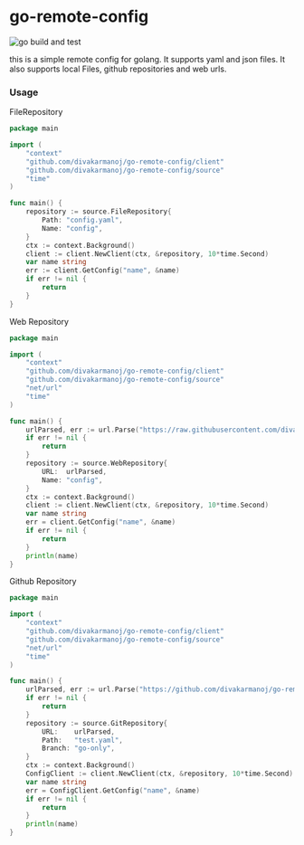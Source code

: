 # go-remote-config
![go build and test](https://github.com/divakarmanoj/go-remote-config/actions/workflows/go.yml/badge.svg)

this is a simple remote config for golang. It supports yaml and json files. It also supports local Files, github repositories and web urls.

### Usage
FileRepository
```go
package main

import (
	"context"
	"github.com/divakarmanoj/go-remote-config/client"
	"github.com/divakarmanoj/go-remote-config/source"
	"time"
)

func main() {
	repository := source.FileRepository{
		Path: "config.yaml",
		Name: "config",
	}
	ctx := context.Background()
	client := client.NewClient(ctx, &repository, 10*time.Second)
	var name string
	err := client.GetConfig("name", &name)
	if err != nil {
		return
	}
}

```

Web Repository
```go
package main

import (
	"context"
	"github.com/divakarmanoj/go-remote-config/client"
	"github.com/divakarmanoj/go-remote-config/source"
	"net/url"
	"time"
)

func main() {
	urlParsed, err := url.Parse("https://raw.githubusercontent.com/divakarmanoj/go-remote-config/go-only/test.yaml")
	if err != nil {
		return
	}
	repository := source.WebRepository{
		URL:  urlParsed,
		Name: "config",
	}
	ctx := context.Background()
	client := client.NewClient(ctx, &repository, 10*time.Second)
	var name string
	err = client.GetConfig("name", &name)
	if err != nil {
		return
	}
	println(name)
}
```
Github Repository
```go
package main

import (
	"context"
	"github.com/divakarmanoj/go-remote-config/client"
	"github.com/divakarmanoj/go-remote-config/source"
	"net/url"
	"time"
)

func main() {
	urlParsed, err := url.Parse("https://github.com/divakarmanoj/go-remote-config.git")
	if err != nil {
		return
	}
	repository := source.GitRepository{
		URL:    urlParsed,
		Path:   "test.yaml",
		Branch: "go-only",
	}
	ctx := context.Background()
	ConfigClient := client.NewClient(ctx, &repository, 10*time.Second)
	var name string
	err = ConfigClient.GetConfig("name", &name)
	if err != nil {
		return
	}
	println(name)
}
```
